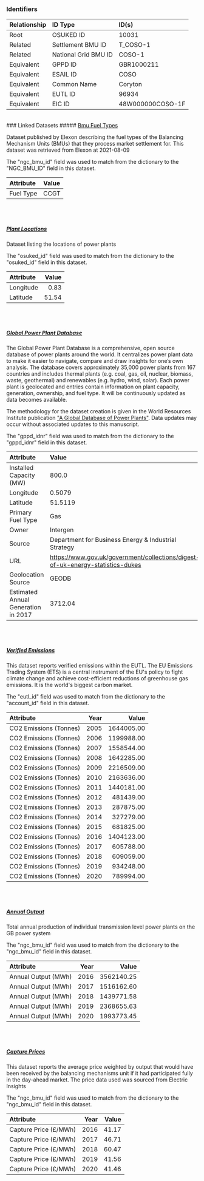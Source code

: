 ### Identifiers

| Relationship   | ID Type              | ID(s)            |
|:---------------|:---------------------|:-----------------|
| Root           | OSUKED ID            | 10031            |
| Related        | Settlement BMU ID    | T_COSO-1         |
| Related        | National Grid BMU ID | COSO-1           |
| Equivalent     | GPPD ID              | GBR1000211       |
| Equivalent     | ESAIL ID             | COSO             |
| Equivalent     | Common Name          | Coryton          |
| Equivalent     | EUTL ID              | 96934            |
| Equivalent     | EIC ID               | 48W000000COSO-1F |

<br>
### Linked Datasets
##### <a href="https://raw.githubusercontent.com/OSUKED/Dictionary-Datasets/main/datasets/bmu-fuel-types/datapackage.json">Bmu Fuel Types</a>

Dataset published by Elexon describing the fuel types of the Balancing Mechanism Units (BMUs) that they process market settlement for. This dataset was retrieved from Elexon at 2021-08-09

The "ngc_bmu_id" field was used to match from the dictionary to the "NGC_BMU_ID" field in this dataset.

| Attribute   | Value   |
|:------------|:--------|
| Fuel Type   | CCGT    |

<br><br>
##### <a href="https://raw.githubusercontent.com/OSUKED/Dictionary-Datasets/main/datasets/plant-locations/datapackage.json">Plant Locations</a>

Dataset listing the locations of power plants

The "osuked_id" field was used to match from the dictionary to the "osuked_id" field in this dataset.

| Attribute   |   Value |
|:------------|--------:|
| Longitude   |    0.83 |
| Latitude    |   51.54 |

<br><br>
##### <a href="https://raw.githubusercontent.com/OSUKED/Dictionary-Datasets/main/datasets/global-power-plant-database/datapackage.json">Global Power Plant Database</a>

The Global Power Plant Database is a comprehensive, open source database of power plants around the world. It centralizes power plant data to make it easier to navigate, compare and draw insights for one’s own analysis. The database covers approximately 35,000 power plants from 167 countries and includes thermal plants (e.g. coal, gas, oil, nuclear, biomass, waste, geothermal) and renewables (e.g. hydro, wind, solar). Each power plant is geolocated and entries contain information on plant capacity, generation, ownership, and fuel type. It will be continuously updated as data becomes available. 

The methodology for the dataset creation is given in the World Resources Institute publication ["A Global Database of Power Plants"](https://www.wri.org/research/global-database-power-plants). Data updates may occur without associated updates to this manuscript.

The "gppd_idnr" field was used to match from the dictionary to the "gppd_idnr" field in this dataset.

| Attribute                           | Value                                                                          |
|:------------------------------------|:-------------------------------------------------------------------------------|
| Installed Capacity (MW)             | 800.0                                                                          |
| Longitude                           | 0.5079                                                                         |
| Latitude                            | 51.5119                                                                        |
| Primary Fuel Type                   | Gas                                                                            |
| Owner                               | Intergen                                                                       |
| Source                              | Department for Business Energy & Industrial Strategy                           |
| URL                                 | https://www.gov.uk/government/collections/digest-of-uk-energy-statistics-dukes |
| Geolocation Source                  | GEODB                                                                          |
| Estimated Annual Generation in 2017 | 3712.04                                                                        |

<br><br>
##### <a href="https://raw.githubusercontent.com/OSUKED/Dictionary-Datasets/main/datasets/verified-emissions/datapackage.json">Verified Emissions</a>

This dataset reports verified emissions within the EUTL. The EU Emissions Trading System (ETS) is a central instrument of the EU's policy to fight climate change and achieve cost-efficient reductions of greenhouse gas emissions. It is the world's biggest carbon market.

The "eutl_id" field was used to match from the dictionary to the "account_id" field in this dataset.

| Attribute              |   Year |      Value |
|:-----------------------|-------:|-----------:|
| CO2 Emissions (Tonnes) |   2005 | 1644005.00 |
| CO2 Emissions (Tonnes) |   2006 | 1199988.00 |
| CO2 Emissions (Tonnes) |   2007 | 1558544.00 |
| CO2 Emissions (Tonnes) |   2008 | 1642285.00 |
| CO2 Emissions (Tonnes) |   2009 | 2216509.00 |
| CO2 Emissions (Tonnes) |   2010 | 2163636.00 |
| CO2 Emissions (Tonnes) |   2011 | 1440181.00 |
| CO2 Emissions (Tonnes) |   2012 |  481439.00 |
| CO2 Emissions (Tonnes) |   2013 |  287875.00 |
| CO2 Emissions (Tonnes) |   2014 |  327279.00 |
| CO2 Emissions (Tonnes) |   2015 |  681825.00 |
| CO2 Emissions (Tonnes) |   2016 | 1404123.00 |
| CO2 Emissions (Tonnes) |   2017 |  605788.00 |
| CO2 Emissions (Tonnes) |   2018 |  609059.00 |
| CO2 Emissions (Tonnes) |   2019 |  934248.00 |
| CO2 Emissions (Tonnes) |   2020 |  789994.00 |

<br><br>
##### <a href="https://raw.githubusercontent.com/OSUKED/Dictionary-Datasets/main/datasets/annual-output/datapackage.json">Annual Output</a>

Total annual production of individual transmission level power plants on the GB power system

The "ngc_bmu_id" field was used to match from the dictionary to the "ngc_bmu_id" field in this dataset.

| Attribute           |   Year |      Value |
|:--------------------|-------:|-----------:|
| Annual Output (MWh) |   2016 | 3562140.25 |
| Annual Output (MWh) |   2017 | 1516162.60 |
| Annual Output (MWh) |   2018 | 1439771.58 |
| Annual Output (MWh) |   2019 | 2368655.63 |
| Annual Output (MWh) |   2020 | 1993773.45 |

<br><br>
##### <a href="https://raw.githubusercontent.com/OSUKED/Dictionary-Datasets/main/datasets/capture-prices/datapackage.json">Capture Prices</a>

This dataset reports the average price weighted by output that would have been received by the balancing mechanisms unit if it had participated fully in the day-ahead market. The price data used was sourced from Electric Insights

The "ngc_bmu_id" field was used to match from the dictionary to the "ngc_bmu_id" field in this dataset.

| Attribute             |   Year |   Value |
|:----------------------|-------:|--------:|
| Capture Price (£/MWh) |   2016 |   41.17 |
| Capture Price (£/MWh) |   2017 |   46.71 |
| Capture Price (£/MWh) |   2018 |   60.47 |
| Capture Price (£/MWh) |   2019 |   41.56 |
| Capture Price (£/MWh) |   2020 |   41.46 |
